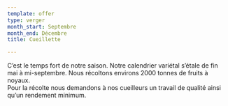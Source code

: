 ```yaml
---
template: offer
type: verger
month_start: Septembre
month_end: Décembre
title: Cueillette

---
```

C’est le temps fort de notre saison. Notre calendrier variétal s’étale de fin mai à mi-septembre. Nous récoltons environs 2000 tonnes de fruits à noyaux.   
Pour la récolte nous demandons à nos cueilleurs un travail de qualité ainsi qu’un rendement minimum.